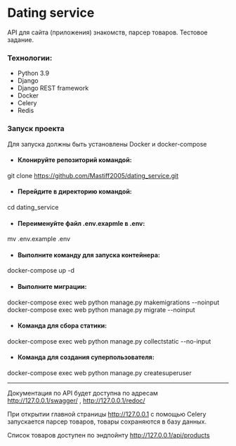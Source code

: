 # Dating service
API для сайта (приложения) знакомств, парсер товаров. Тестовое задание.
### Технологии:
* Python 3.9
* Django
* Django REST framework
* Docker
* Celery
* Redis

### Запуск проекта

Для запуска должны быть установлены Docker и docker-compose

*  #### Клонируйте репозиторий командой:

git clone https://github.com/Mastiff2005/dating_service.git

* #### Перейдите в директорию командой:

cd dating_service

* #### Переименуйте файл .env.exapmle в .env:

mv .env.example .env

* #### Выполните команду для запуска контейнера:

docker-compose up -d

* ####  Выполните миграции:

docker-compose exec web python manage.py makemigrations --noinput
docker-compose exec web python manage.py migrate --noinput

* #### Команда для сбора статики:

docker-compose exec web python manage.py collectstatic --no-input

* #### Команда для создания суперпользователя:

docker-compose exec web python manage.py createsuperuser
***

Документация по API будет доступна по адресам http://127.0.0.1/swagger/ , http://127.0.0.1/redoc/

При открытии главной страницы http://127.0.0.1 с помощью Celery запускается парсер товаров, товары сохраняются в базу данных.

Список товаров доступен по эндпойнту http://127.0.0.1/api/products
